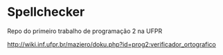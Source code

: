 # Spellchecker
Repo do primeiro trabalho de programação 2 na UFPR 

http://wiki.inf.ufpr.br/maziero/doku.php?id=prog2:verificador_ortografico
